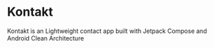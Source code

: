 # Kontakt
 Kontakt is an Lightweight contact app built with Jetpack Compose and Android Clean Architecture
